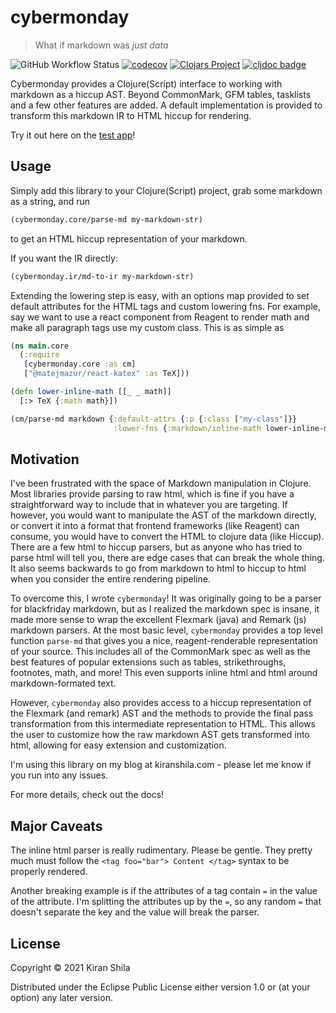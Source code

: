 # cybermonday

> What if markdown was _just data_

![GitHub Workflow Status](https://img.shields.io/github/workflow/status/kiranshila/cybermonday/Main)
[![codecov](https://codecov.io/gh/kiranshila/cybermonday/branch/master/graph/badge.svg?token=U0130A9B8Y)](https://codecov.io/gh/kiranshila/cybermonday)
[![Clojars Project](https://img.shields.io/clojars/v/com.kiranshila/cybermonday.svg)](https://clojars.org/com.kiranshila/cybermonday)
[![cljdoc badge](https://cljdoc.org/badge/com.kiranshila/cybermonday)](https://cljdoc.org/d/com.kiranshila/cybermonday/CURRENT)

Cybermonday provides a Clojure(Script) interface to working with markdown as a hiccup AST. Beyond CommonMark, GFM tables, tasklists and a few other features are added. A default implementation is provided to transform this markdown IR to HTML hiccup for rendering.

Try it out here on the [test app](https://kiranshila.github.io/cybermonday-test-app/)!

## Usage

Simply add this library to your Clojure(Script) project, grab some markdown as a string, and run

```clojure
(cybermonday.core/parse-md my-markdown-str)
```

to get an HTML hiccup representation of your markdown.

If you want the IR directly:

```clojure
(cybermonday.ir/md-to-ir my-markdown-str)
```

Extending the lowering step is easy, with an options map provided to set default attributes for the HTML tags and custom lowering fns.
For example, say we want to use a react component from Reagent to render math and make all paragraph tags use my custom class. This is as simple as

```clojure
(ns main.core
  (:require
   [cybermonday.core :as cm]
   ["@matejmazur/react-katex" :as TeX]))

(defn lower-inline-math [[_ _ math]]
  [:> TeX {:math math}])

(cm/parse-md markdown {:default-attrs {:p {:class ["my-class"]}}
                       :lower-fns {:markdown/inline-math lower-inline-math}}
```

## Motivation

I've been frustrated with the space of Markdown manipulation in Clojure. Most
libraries provide parsing to raw html, which is fine if you have a
straightforward way to include that in whatever you are targeting. If however,
you would want to manipulate the AST of the markdown directly, or convert it
into a format that frontend frameworks (like Reagent) can consume, you would
have to convert the HTML to clojure data (like Hiccup). There are a few html to
hiccup parsers, but as anyone who has tried to parse html will tell you, there
are edge cases that can break the whole thing. It also seems backwards to go
from markdown to html to hiccup to html when you consider the entire rendering
pipeline.

To overcome this, I wrote `cybermonday`! It was originally going to be a parser
for blackfriday markdown, but as I realized the markdown spec is insane, it made
more sense to wrap the excellent Flexmark (java) and Remark (js) markdown parsers. At the
most basic level, `cybermonday` provides a top level function `parse-md`
that gives you a nice, reagent-renderable representation of your source. This
includes all of the CommonMark spec as well as the best features of popular extensions such as tables,
strikethroughs, footnotes, math, and more! This
even supports inline html and html around markdown-formated text.

However, `cybermonday` also provides access to a hiccup representation of the
Flexmark (and remark) AST and the methods to provide the final pass transformation from
this intermediate representation to HTML. This allows the user to customize how the raw markdown AST
gets transformed into html, allowing for easy extension and customization.

I'm using this library on my blog at kiranshila.com - please let me know if you
run into any issues.

For more details, check out the docs!

## Major Caveats

The inline html parser is really rudimentary. Please be gentle. They pretty much must follow the `<tag foo="bar"> Content </tag>` syntax to be properly rendered.

Another breaking example is if the attributes of a tag contain `=` in the value of the attribute. I'm splitting the attributes up by the `=`, so any random `=` that doesn't separate the key and the value will break the parser.

## License

Copyright © 2021 Kiran Shila

Distributed under the Eclipse Public License either version 1.0 or (at
your option) any later version.
